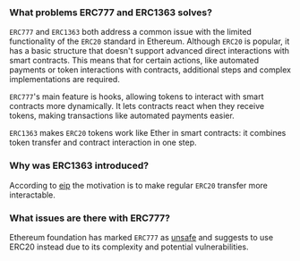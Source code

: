 ### What problems ERC777 and ERC1363 solves?

`ERC777` and `ERC1363` both address a common issue with the limited functionality of the `ERC20` standard in Ethereum. Although `ERC20` is popular, it has a basic structure that doesn't support advanced direct interactions with smart contracts. This means that for certain actions, like automated payments or token interactions with contracts, additional steps and complex implementations are required.

`ERC777`'s main feature is hooks, allowing tokens to interact with smart contracts more dynamically. It lets contracts react when they receive tokens, making transactions like automated payments easier.

`ERC1363` makes `ERC20` tokens work like Ether in smart contracts: it combines token transfer and contract interaction in one step.

### Why was ERC1363 introduced?

According to [eip](https://eips.ethereum.org/EIPS/eip-1363) the motivation is to make regular `ERC20` transfer more interactable. 

### What issues are there with ERC777?

Ethereum foundation has marked `ERC777` as [unsafe](https://ethereum.org/developers/docs/standards/tokens/erc-777) and suggests to use ERC20 instead due to its complexity and potential vulnerabilities. 